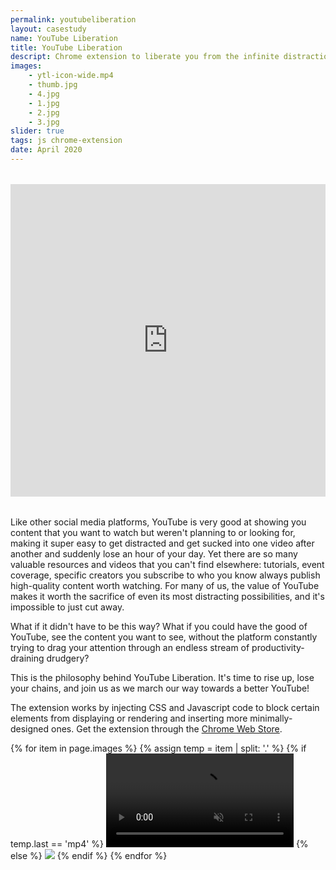 ```yaml
---
permalink: youtubeliberation
layout: casestudy
name: YouTube Liberation
title: YouTube Liberation
descript: Chrome extension to liberate you from the infinite distraction cycle of YouTube.
images:
    - ytl-icon-wide.mp4
    - thumb.jpg
    - 4.jpg
    - 1.jpg
    - 2.jpg
    - 3.jpg
slider: true
tags: js chrome-extension
date: April 2020
---
```


<iframe style="border: none; margin: 32px auto; display: block; height: 500px; max-width: 800px; width: 100%;" src="https://cards.producthunt.com/cards/posts/191296?v=1" frameborder="0" scrolling="no" allowfullscreen></iframe>

Like other social media platforms, YouTube is very good at showing you content that you want to watch but weren't planning to or looking for, making it super easy to get distracted and get sucked into one video after another and suddenly lose an hour of your day. Yet there are so many valuable resources and videos that you can't find elsewhere: tutorials, event coverage, specific creators you subscribe to who you know always publish high-quality content worth watching. For many of us, the value of YouTube makes it worth the sacrifice of even its most distracting possibilities, and it's impossible to just cut away.

What if it didn't have to be this way? What if you could have the good of YouTube, see the content you want to see, without the platform constantly trying to drag your attention through an endless stream of productivity-draining drudgery?

This is the philosophy behind YouTube Liberation. It's time to rise up, lose your chains, and join us as we march our way towards a better YouTube!

The extension works by injecting CSS and Javascript code to block certain elements from displaying or rendering and inserting more minimally-designed ones. Get the extension through the [Chrome Web Store](https://chrome.google.com/webstore/detail/youtube-liberation-anti-d/akmmhbokbfhghenajahbcmogcbghiamg).

<div class='highlights'>
    {% for item in page.images %}
    {% assign temp = item | split: '.' %}
    {% if temp.last == 'mp4' %}
    <video autoplay loop muted>
        <source src='{{ site.baseurl }}/img/projects/{{ page.id }}/{{ item }}' type='video/mp4'>
    </video>
    {% else %}
    <img src='{{ site.baseurl }}/img/projects/{{ page.id }}/{{ item }}'>
    {% endif %}
    {% endfor %}
</div>